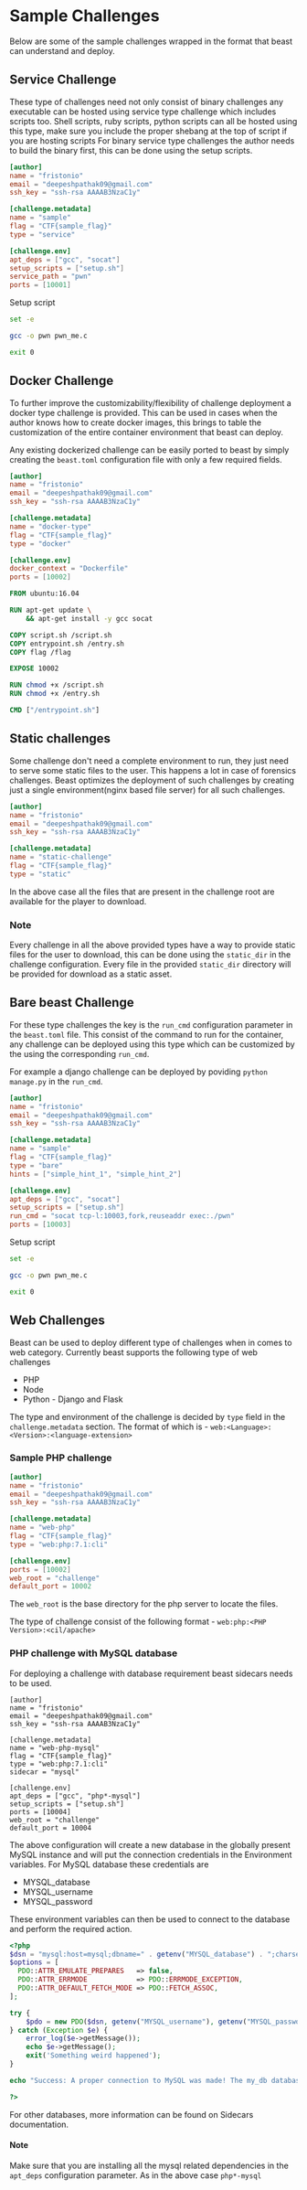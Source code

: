 # Sample Challenges

Below are some of the sample challenges wrapped in the format that beast can understand and deploy.

## Service Challenge

These type of challenges need not only consist of binary challenges any executable can be hosted using service type
challenge which includes scripts too. Shell scripts, ruby scripts, python scripts can all be hosted using this type, make
sure you include the proper shebang at the top of script if you are hosting scripts
For binary service type challenges the author needs to build the binary first, this can be done using the setup scripts.

```toml
[author]
name = "fristonio"
email = "deepeshpathak09@gmail.com"
ssh_key = "ssh-rsa AAAAB3NzaC1y"

[challenge.metadata]
name = "sample"
flag = "CTF{sample_flag}"
type = "service"

[challenge.env]
apt_deps = ["gcc", "socat"]
setup_scripts = ["setup.sh"]
service_path = "pwn"
ports = [10001]
```

Setup script

```bash
set -e

gcc -o pwn pwn_me.c

exit 0
```

## Docker Challenge

To further improve the customizability/flexibility of challenge deployment a docker type challenge is provided. This can
be used in cases when the author knows how to create docker images, this brings to table the customization of the entire
container environment that beast can deploy.

Any existing dockerized challenge can be easily ported to beast by simply creating the `beast.toml` configuration file with only
a few required fields.

```toml
[author]
name = "fristonio"
email = "deepeshpathak09@gmail.com"
ssh_key = "ssh-rsa AAAAB3NzaC1y"

[challenge.metadata]
name = "docker-type"
flag = "CTF{sample_flag}"
type = "docker"

[challenge.env]
docker_context = "Dockerfile"
ports = [10002]
```

```Dockerfile
FROM ubuntu:16.04

RUN apt-get update \
	&& apt-get install -y gcc socat

COPY script.sh /script.sh
COPY entrypoint.sh /entry.sh
COPY flag /flag

EXPOSE 10002

RUN chmod +x /script.sh
RUN chmod +x /entry.sh

CMD ["/entrypoint.sh"]
```

## Static challenges

Some challenge don't need a complete environment to run, they just need to serve some static files to the user. This
happens a lot in case of forensics challenges. Beast optimizes the deployment of such challenges by creating just a single
environment(nginx based file server) for all such challenges.

```toml
[author]
name = "fristonio"
email = "deepeshpathak09@gmail.com"
ssh_key = "ssh-rsa AAAAB3NzaC1y"

[challenge.metadata]
name = "static-challenge"
flag = "CTF{sample_flag}"
type = "static"
```

In the above case all the files that are present in the challenge root are available for the player to download.

### Note

Every challenge in all the above provided types have a way to provide static files for the user to download, this can be
done using the `static_dir` in the challenge configuration. Every file in the provided `static_dir` directory will be provided
for download as a static asset.

## Bare beast Challenge

For these type challenges the key is the `run_cmd` configuration parameter in the `beast.toml` file. This
consist of the command to run for the container, any challenge can be deployed using this type which can
be customized by the using the corresponding `run_cmd`.

For example a django challenge can be deployed by poviding `python manage.py` in the `run_cmd`.

```toml
[author]
name = "fristonio"
email = "deepeshpathak09@gmail.com"
ssh_key = "ssh-rsa AAAAB3NzaC1y"

[challenge.metadata]
name = "sample"
flag = "CTF{sample_flag}"
type = "bare"
hints = ["simple_hint_1", "simple_hint_2"]

[challenge.env]
apt_deps = ["gcc", "socat"]
setup_scripts = ["setup.sh"]
run_cmd = "socat tcp-l:10003,fork,reuseaddr exec:./pwn"
ports = [10003]
```

Setup script

```bash
set -e

gcc -o pwn pwn_me.c

exit 0
```

## Web Challenges

Beast can be used to deploy different type of challenges when in comes to web category. Currently beast supports the following type of web challenges 

* PHP
* Node
* Python - Django and Flask

The type and environment of the challenge is decided by `type` field in the `challenge.metadata` section. The format of which is - 
`web:<Language>:<Version>:<language-extension>`

### Sample PHP challenge

```toml
[author]
name = "fristonio"
email = "deepeshpathak09@gmail.com"
ssh_key = "ssh-rsa AAAAB3NzaC1y"

[challenge.metadata]
name = "web-php"
flag = "CTF{sample_flag}"
type = "web:php:7.1:cli"

[challenge.env]
ports = [10002]
web_root = "challenge"
default_port = 10002
```

The `web_root` is the base directory for the php server to locate the files.

The type of challenge consist of the following format - `web:php:<PHP Version>:<cil/apache>`

### PHP challenge with MySQL database

For deploying a challenge with database requirement beast sidecars needs to be used.

```
[author]
name = "fristonio"
email = "deepeshpathak09@gmail.com"
ssh_key = "ssh-rsa AAAAB3NzaC1y"

[challenge.metadata]
name = "web-php-mysql"
flag = "CTF{sample_flag}"
type = "web:php:7.1:cli"
sidecar = "mysql"

[challenge.env]
apt_deps = ["gcc", "php*-mysql"]
setup_scripts = ["setup.sh"]
ports = [10004]
web_root = "challenge"
default_port = 10004
```

The above configuration will create a new database in the globally present MySQL instance and will put the connection
credentials in the Environment variables. For MySQL database these credentials are

* MYSQL_database
* MYSQL_username
* MYSQL_password

These environment variables can then be used to connect to the database and perform the required action.

```php
<?php 
$dsn = "mysql:host=mysql;dbname=" . getenv("MYSQL_database") . ";charset=utf8mb4";
$options = [
  PDO::ATTR_EMULATE_PREPARES   => false,
  PDO::ATTR_ERRMODE            => PDO::ERRMODE_EXCEPTION,
  PDO::ATTR_DEFAULT_FETCH_MODE => PDO::FETCH_ASSOC,
];

try {
	$pdo = new PDO($dsn, getenv("MYSQL_username"), getenv("MYSQL_password"), $options);
} catch (Exception $e) {
	error_log($e->getMessage());
	echo $e->getMessage();
	exit('Something weird happened');
}

echo "Success: A proper connection to MySQL was made! The my_db database is great." . PHP_EOL;

?>
```

For other databases, more information can be found on Sidecars documentation.

#### Note

Make sure that you are installing all the mysql related dependencies in the `apt_deps` configuration parameter. As in the 
above case `php*-mysql`
